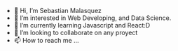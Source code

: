 - 👋 Hi, I’m Sebastian Malasquez
- 👀 I’m interested in Web Developing, and Data Science.
- 🌱 I’m currently learning Javascript and React:D
- 💞️ I’m looking to collaborate on any proyect
- 📫 How to reach me ...

<!---
SebMal64/SebMal64 is a ✨ special ✨ repository because its `README.md` (this file) appears on your GitHub profile.
You can click the Preview link to take a look at your changes.
--->
